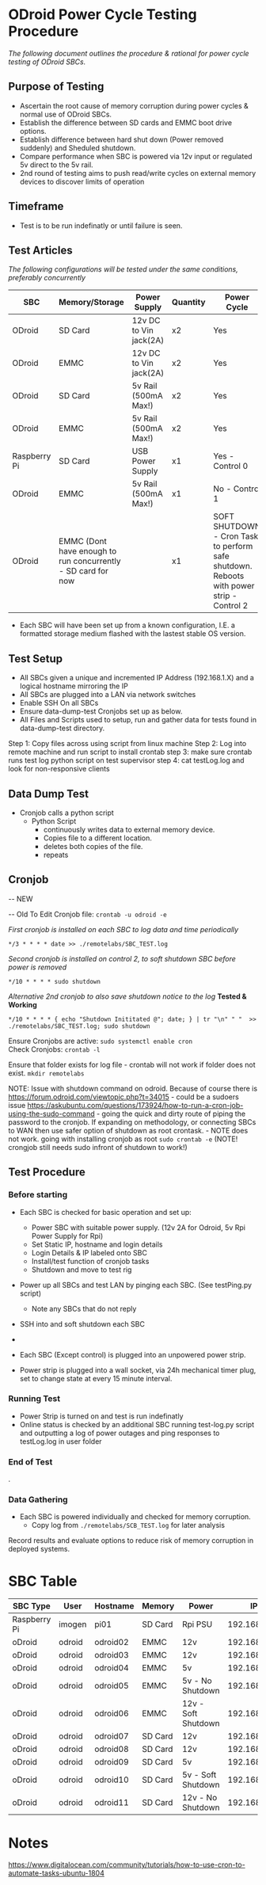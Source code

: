 # ODroid Power Cycle Testing Procedure
_The following document outlines the procedure & rational for power cycle testing of ODroid SBCs._


## Purpose of Testing
 - Ascertain the root cause of memory corruption during power cycles & normal use of ODroid SBCs.
 - Establish the difference between SD cards and EMMC boot drive options.
 - Establish difference between hard shut down (Power removed suddenly) and Sheduled shutdown.
 - Compare performance when SBC is powered via 12v input or regulated 5v direct to the 5v rail.
 - 2nd round of testing aims to push read/write cycles on external memory devices to discover limits of operation

 

## Timeframe
- Test is to be run indefinatly or until failure is seen.
 

## Test Articles
_The following configurations will be tested under the same conditions, preferably concurrently_

| SBC 			| Memory/Storage    	|Power Supply		| Quantity 	| Power Cycle	| 
|---			|---			|---			|---		|---		|
|ODroid 		| SD Card		| 12v DC to Vin jack(2A)|   x2		| 	Yes	|
|ODroid 		| EMMC			| 12v DC to Vin jack(2A)|   x2		| 	Yes	|
|ODroid 		| SD Card		| 5v Rail (500mA Max!)	|   x2		| 	Yes	|
|ODroid 		| EMMC			| 5v Rail (500mA Max!)	|   x2		| 	Yes	|
|Raspberry Pi	| SD Card			| USB Power Supply	|x1		|Yes - Control 0	|
|ODroid			| EMMC			| 5v Rail (500mA Max!)	|x1		|No - Control 1	|
|ODroid			| EMMC (Dont have enough to run concurrently - SD card for now|        	|x1	|SOFT SHUTDOWN - Cron Task to perform safe shutdown. Reboots with power strip - Control 2 |

- Each SBC will have been set up from a known configuration, I.E. a formatted storage medium flashed with the lastest stable OS version.



## Test Setup
- All SBCs given a unique and incremented IP Address (192.168.1.X) and a logical hostname mirroring the IP
- All SBCs are plugged into a LAN via network switches
- Enable SSH On all SBCs
- Ensure data-dump-test Cronjobs set up as below.
- All Files and Scripts used to setup, run and gather data for tests found in data-dump-test directory.

Step 1: Copy files across using script from linux machine
Step 2: Log into remote machine and run script to install crontab
step 3: make sure crontab runs test log python script on test supervisor
step 4: cat testLog.log and look for non-responsive clients

## Data Dump Test

- Cronjob calls a python script
	- Python Script
		- continuously writes data to external memory device.
		- Copies file to a different location.
		- deletes both copies of the file.
		- repeats
		



## Cronjob
-- NEW


-- Old
To Edit Cronjob file: 
`crontab -u odroid -e` <br>

_First cronjob is installed on each SBC to log data and time periodically_
```
*/3 * * * * date >> ./remotelabs/SBC_TEST.log
```
_Second cronjob is installed on control 2, to soft shutdown SBC before power is removed_
```
*/10 * * * * sudo shutdown
```
_Alternative 2nd cronjob to also save shutdown notice to the log_ **Tested & Working**
```
*/10 * * * * { echo "Shutdown Inititated @"; date; } | tr "\n" " "  >> ./remotelabs/SBC_TEST.log; sudo shutdown
```

Ensure Cronjobs are active:
`sudo systemctl enable cron` <br>
Check Cronjobs:
`crontab -l` <br>

Ensure that folder exists for log file - crontab will not work if folder does not exist.
`mkdir remotelabs` 

NOTE: Issue with shutdown command on odroid. Because of course there is https://forum.odroid.com/viewtopic.php?t=34015 - could be a sudoers issue
https://askubuntu.com/questions/173924/how-to-run-a-cron-job-using-the-sudo-command - going the quick and dirty route of piping the password to the cronjob.
If expanding on methodology, or connecting SBCs to WAN then use safer option of shutdown as root crontask. - NOTE does not work. going with installing cronjob as root
`sudo crontab -e` (NOTE! crongjob still needs sudo infront of shutdown to work!)

## Test Procedure

### Before starting
- Each SBC is checked for basic operation and set up:
	- Power SBC with suitable power supply. (12v 2A for Odroid, 5v Rpi Power Supply for Rpi)	 
 	- Set Static IP, hostname and login details
	- Login Details & IP labeled onto SBC
	- Install/test function of cronjob tasks
	- Shutdown and move to test rig

- Power up all SBCs and test LAN by pinging each SBC. (See testPing.py script)
	- Note any SBCs that do not reply
- SSH into and soft shutdown each SBC
- 


- Each SBC (Except control) is plugged into an unpowered power strip.

- Power strip is plugged into a wall socket, via 24h mechanical timer plug, set to change state at every 15 minute interval.

### Running Test

- Power Strip is turned on and test is run indefinatly
- Online status is checked by an additional SBC running test-log.py script and outputting a log of power outages and ping responses to testLog.log in user folder

### End of Test

.

### Data Gathering

- Each SBC is powered individually and checked for memory corruption.
	- Copy log from `./remotelabs/SCB_TEST.log` for later analysis
	
 Record results and evaluate options to reduce risk of memory corruption in deployed systems.
 
 # SBC Table

| SBC Type 	| User 		| Hostname 	| Memory 	| Power 	| IP 		|
|---		|---		|---		|---		|---		|---		|
| Raspberry Pi	| imogen 	| pi01  	| SD Card 	| Rpi PSU 	| 192.168.1.1 	|
| oDroid	| odroid	| odroid02 	| EMMC		| 12v		| 192.168.1.2	|
| oDroid	| odroid	| odroid03	| EMMC		| 12v 		| 192.168.1.3	|
| oDroid	| odroid	| odroid04	| EMMC		| 5v		| 192.168.1.4	|
| oDroid	| odroid	| odroid05	| EMMC		| 5v - No Shutdown| 192.168.1.5	|
| oDroid	| odroid	| odroid06	| EMMC		| 12v - Soft Shutdown| 192.168.1.6|
| oDroid	| odroid	| odroid07	| SD Card	| 12v 		| 192.168.1.7	|
| oDroid	| odroid	| odroid08	| SD Card	| 12v 		| 192.168.1.8	|
| oDroid	| odroid	| odroid09	| SD Card	| 5v 		| 192.168.1.9	|
| oDroid	| odroid	| odroid10	| SD Card	| 5v  - Soft Shutdown	| 192.168.1.10	|
| oDroid	| odroid	| odroid11	| SD Card	| 12v - No Shutdown	| 192.168.1.11	|


# Notes
https://www.digitalocean.com/community/tutorials/how-to-use-cron-to-automate-tasks-ubuntu-1804



